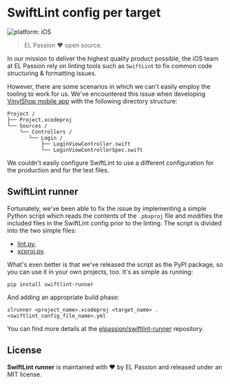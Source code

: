 # SwiftLint config per target

![platform: iOS](https://img.shields.io/badge/platform-iOS-blue.svg)

> EL Passion :heart: open source.

In our mission to deliver the highest quality product possible, the iOS team at EL Passion rely on linting tools such as `SwiftLint` to fix common code structuring & formatting issues.

However, there are some scenarios in which we can't easily employ the tooling to work for us. We've encountered this issue when developing [VinylShop mobile app](https://github.com/elpassion/VinylShop) with the following directory structure:

```
Project /
├── Project.xcodeproj
└── Sources /
    └── Controllers /
       └── Login /
           ├── LoginViewController.swift
           └── LoginViewControllerSpec.swift
```

We couldn't easily configure SwiftLint to use a different configuration for the production and for the test files.

## SwiftLint runner

Fortunately, we've been able to fix the issue by implementing a simple Python script which reads the contents of the `.pbxproj` file and modifies the included files in the SwiftLint config prior to the linting. The script is divided into the two simple files:

* [lint.py](https://github.com/elpassion/swiftlint-runner/blob/master/commands/lint.py),
* [xcproj.py](https://github.com/elpassion/swiftlint-runner/blob/master/commands/utils/xcproj.py).

What's even better is that we've released the script as the PyPI package, so you can use it in your own projects, too. It's as simple as running:

```
pip install swiftlint-runner
```

And adding an appropriate build phase:

```
slrunner <project_name>.xcodeproj <target_name> .<swiftlint_config_file_name>.yml
```

You can find more details at the [elpassion/swiftlint-runner](https://github.com/elpassion/swiftlint-runner) repository.

## License

**SwiftLint runner** is maintained with :heart: by EL Passion and released under an MIT license.
